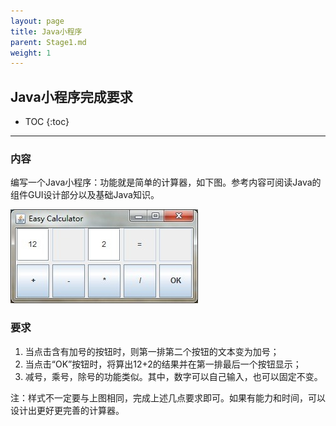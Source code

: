 ```yaml
---
layout: page
title: Java小程序
parent: Stage1.md
weight: 1
---
```


## Java小程序完成要求

* TOC
{:toc}


----------


### 内容

编写一个Java小程序：功能就是简单的计算器，如下图。参考内容可阅读Java的组件GUI设计部分以及基础Java知识。

![简单计算器](./images/calculator-sample.jpg)

### 要求

 1. 当点击含有加号的按钮时，则第一排第二个按钮的文本变为加号；
 2. 当点击“OK”按钮时，将算出12+2的结果并在第一排最后一个按钮显示；
 3. 减号，乘号，除号的功能类似。其中，数字可以自己输入，也可以固定不变。

注：样式不一定要与上图相同，完成上述几点要求即可。如果有能力和时间，可以设计出更好更完善的计算器。



